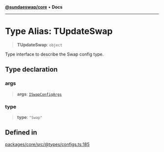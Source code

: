 [**@sundaeswap/core**](../../README.md) • **Docs**

***

# Type Alias: TUpdateSwap

> **TUpdateSwap**: `object`

Type interface to describe the Swap config type.

## Type declaration

### args

> **args**: [`ISwapConfigArgs`](../interfaces/ISwapConfigArgs.md)

### type

> **type**: `"Swap"`

## Defined in

[packages/core/src/@types/configs.ts:185](https://github.com/SundaeSwap-finance/sundae-sdk/blob/main/packages/core/src/@types/configs.ts#L185)
